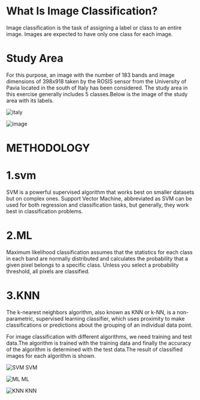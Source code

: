# What Is Image Classification?
Image classification is the task of assigning a label or class to an entire image. Images are expected to have only one class for each image.



# Study Area
For this purpose, an image with the number of 183 bands and image dimensions of 398x918 taken by the ROSIS sensor from the University of Pavia located in the south of Italy has been considered.
The study area in this exercise generally includes 5 classes.Below is the image of the study area with its labels.

![italy](https://github.com/bakhshiintel/Support-vector-machine/assets/98385786/258b2006-07b2-403d-835f-16121a417071)

![image](https://github.com/bakhshiintel/Support-vector-machine/assets/98385786/e1b73432-b897-48f2-a974-ebc84b69a9be)
# METHODOLOGY
# 1.svm 
SVM is a powerful supervised algorithm that works best on smaller datasets but on complex ones. Support Vector Machine, abbreviated as SVM can be used for both regression and classification tasks, but generally, they work best in classification problems.

# 2.ML
Maximum likelihood classification assumes that the statistics for each class in each band are normally distributed and calculates the probability that a given pixel belongs to a specific class. Unless you select a probability threshold, all pixels are classified.

# 3.KNN
The k-nearest neighbors algorithm, also known as KNN or k-NN, is a non-parametric, supervised learning classifier, which uses proximity to make classifications or predictions about the grouping of an individual data point.

For image classification with different algorithms, we need training and test data.The algorithm is trained with the training data and finally the accuracy of the algorithm is determined with the test data.The result of classified images for each algorithm is shown.

![SVM](https://github.com/bakhshiintel/Support-vector-machine/assets/98385786/5c6b64b2-f0e1-489f-b927-285c49bff78b)  SVM

![ML](https://github.com/bakhshiintel/Support-vector-machine/assets/98385786/a64d6ca0-00ee-44fe-810f-1d3e4778ec09)    ML


![KNN](https://github.com/bakhshiintel/Support-vector-machine/assets/98385786/e4c4ba88-aab2-43c0-b21c-8f7e51f83f1f)   KNN







